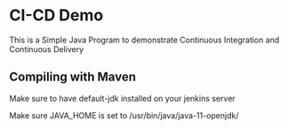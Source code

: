 # CI-CD Demo

This is a Simple Java Program to demonstrate Continuous Integration and Continuous Delivery

## Compiling with Maven 

Make sure to have default-jdk installed on your jenkins server


Make sure JAVA_HOME is set to /usr/bin/java/java-11-openjdk/
